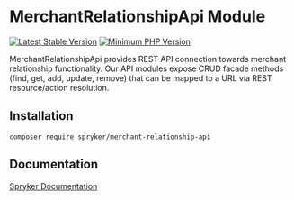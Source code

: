 # MerchantRelationshipApi Module
[![Latest Stable Version](https://poser.pugx.org/spryker/merchant-relationship-api/v/stable.svg)](https://packagist.org/packages/spryker/merchant-relationship-api)
[![Minimum PHP Version](https://img.shields.io/badge/php-%3E%3D%207.4-8892BF.svg)](https://php.net/)

MerchantRelationshipApi provides REST API connection towards merchant relationship functionality. Our API modules expose CRUD facade methods (find, get, add, update, remove) that can be mapped to a URL via REST resource/action resolution.

## Installation

```
composer require spryker/merchant-relationship-api
```

## Documentation

[Spryker Documentation](https://docs.spryker.com)
